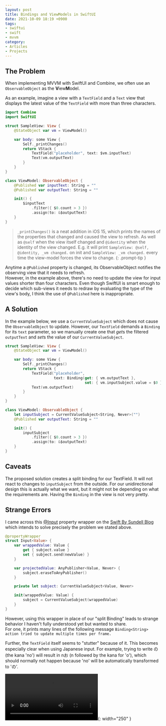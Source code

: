```yaml
---
layout: post
title: Bindings and ViewModels in SwiftUI
date: 2021-10-09 18:19 +0900
tags:
- swiftui
- swift
- mvvm
category:
- Articles
- Projects
---
```

## The Problem

When implementing MVVM with SwiftUI and Combine, we often use an `ObservableObject` as the **V**iew**M**odel. 

As an example, imagine a view with a `TextField` and a `Text` view that displays the latest value of the `TextField` with more than three characters. 

```swift
import Combine
import SwiftUI

struct SampleView: View {
    @StateObject var vm = ViewModel()

    var body: some View {
        Self._printChanges()
        return VStack {
            TextField("placeholder", text: $vm.inputText)
            Text(vm.outputText)
        }
    }
}

class ViewModel: ObservableObject {
    @Published var inputText: String = ""
    @Published var outputText: String = ""

    init() {
        $inputText
            .filter({ $0.count > 3 })
            .assign(to: &$outputText)
    }
}
```

> `_printChanges()` is a neat addition in iOS 15, which prints the names of the properties that changed and caused the view to refresh. 
> As well as `@self` when the view itself changed and `@identity` when the identity of the view changed.
> E.g. it will print `SampleView: @self, @identity, _vm changed.` on init and `SampleView: _vm changed.` every time the view-model forces the view to change.
{: .prompt-tip }

Anytime a `@Published` property is changed, its ObservableObject notifies the observing view that it needs to refresh.  
However, in the example above, there's no need to update the view for input values shorter than four characters.
Even though SwiftUI is smart enough to decide which sub-views it needs to redraw by evaluating the type of the view's body, I think the use of `@Published` here is inappropriate.

## A Solution

In the example below, we use a `CurrentValueSubject` which does not cause the `ObservableObject` to update.
However, our `TextField` demands a `Binding` for its `text` parameter, so we manually create one that *get*s the filtered `outputText` and *set*s the value of our `CurrentValueSubject`.

```swift
struct SampleView: View {
    @StateObject var vm = ViewModel()

    var body: some View {
        Self._printChanges()
        return VStack {
            TextField("placeholder",
                      text: Binding(get: { vm.outputText },
                                    set: { vm.inputSubject.value = $0 }))
            Text(vm.outputText)
        }
    }
}

class ViewModel: ObservableObject {
    let inputSubject = CurrentValueSubject<String, Never>("")
    @Published var outputText: String = ""

    init() {
        inputSubject
            .filter({ $0.count > 3 })
            .assign(to: &$outputText)
    }
}
```

## Caveats

The proposed solution creates a split binding for our TextField. It will not react to changes to `inputSubject` from the outside.
For our unidirectional design this is actually what we want, but it might not be depending on what the requirements are.
Having the `Binding` in the view is not very pretty.

## Strange Errors

I came across this [@Input](https://www.swiftbysundell.com/articles/connecting-and-merging-combine-publishers-in-swift/) property wrapper on the [Swift By Sundell Blog](https://www.swiftbysundell.com) which intends to solve precisely the problem we stated above.

```swift
@propertyWrapper
struct Input<Value> {
    var wrappedValue: Value {
        get { subject.value }
        set { subject.send(newValue) }
    }

    var projectedValue: AnyPublisher<Value, Never> {
        subject.eraseToAnyPublisher()
    }

    private let subject: CurrentValueSubject<Value, Never>

    init(wrappedValue: Value) {
        subject = CurrentValueSubject(wrappedValue)
    }
}
```

However, using this wrapper in place of our "split Binding" leads to strange behavior I haven't fully understood yet but wanted to share.  
For one, it prints many lines of the following message 
`Binding<String> action tried to update multiple times per frame.`

Further, the `TextField` itself seems to "stutter" because of it. This becomes especially clear when using Japanese input.
For example, trying to write の (the kana 'no') will result in nお (n followed by the kana for 'o'), which should normally not happen because 'no' will be automatically transformed to 'の'.

![video](assets/input_binding_bug.mp4){: width="250" }
